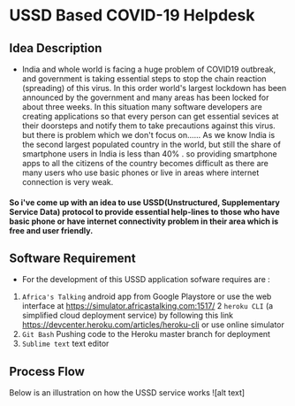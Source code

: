 # USSD Based COVID-19 Helpdesk 

## Idea Description

- India and whole world is facing a huge problem of COVID19 outbreak, and government is taking essential steps to stop the chain reaction (spreading) of this virus. In this order world's largest lockdown has been announced by the government and many areas has been locked for about three weeks.
In this situation many software developers are creating applications so that every person can get essential sevices at their doorsteps and notify them to take precautions against this virus.
but there is problem which we don't focus on......
As we know India is the second largest populated country in the world, but still the share of smartphone users in India is less than 40% .
so providing smartphone apps to all the citizens of the country becomes difficult as there are many users who use basic phones or live in areas where internet connection is very weak.
#### So i've come up with an idea to use USSD(Unstructured, Supplementary Service Data) protocol to provide essential help-lines to those who have basic phone or have internet connectivity problem in their area which is free and user friendly.

## Software Requirement

- For the development of this USSD application sofware requires are :

1. `Africa's Talking` android app from Google Playstore or use the web interface at https://simulator.africastalking.com:1517/
2  `heroku CLI` (a simplified cloud deployment service) by following this link https://devcenter.heroku.com/articles/heroku-cli or use online simulator
3. `Git Bash` Pushing code to the Heroku master branch for deployment
4. `Sublime text` text editor

## Process Flow

Below is an illustration on how the USSD service works
![alt text]






